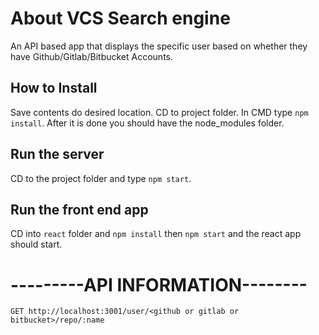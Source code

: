 # About VCS Search engine

An API based app that displays the specific user based on whether they have Github/Gitlab/Bitbucket Accounts.

## How to Install

Save contents do desired location. CD to project folder. In CMD type ```npm install```. After it is done you should have the node_modules folder.

## Run the server

CD to the project folder and type ```npm start```.

## Run the front end app

CD into ```react``` folder and ```npm install``` then ```npm start``` and the react app should start.


# ---------API INFORMATION--------


`GET http://localhost:3001/user/<github or gitlab or bitbucket>/repo/:name`

